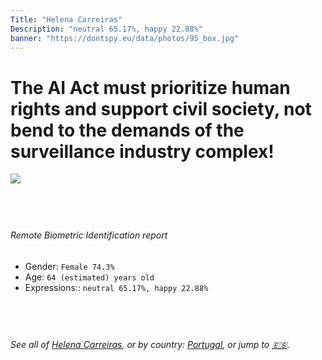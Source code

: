 ```yaml
---
Title: "Helena Carreiras"
Description: "neutral 65.17%, happy 22.88%"
banner: "https://dontspy.eu/data/photos/95_box.jpg"
---
```


# The AI Act must prioritize human rights and support civil society, not bend to the demands of the surveillance industry complex!

<link rel="stylesheet" type="text/css" href="/css/blog.css" />

<div class="is-fake" hidden>

_This image is **clearly fake**_, yet we [continue to collect them because the AI Act negotiations](/blog/why-deepfake/) are heading in a direction that will only make people's lives more complicated. For a more in-depth explanation, read: [Double threat: why losing the battle against Face Biometrics would fuel the proliferation of deepfakes](/blog/the-dual-threat-how-losing-the-biometric-battle-fuels-deepfake-proliferation/).


</div>

<!-- <img src="https://dontspy.eu/data/photos/54_box.jpg" /> -->
<img src="https://dontspy.eu/data/photos/95_box.jpg" />

## <br>

###### Remote Biometric Identification report

* <span class="label">Gender:</span> `Female 74.3%`
* <span class="label">Age:</span> `64 (estimated) years old`
* <span class="label">Expressions::</span> `neutral 65.17%, happy 22.88%`

## <br>

###### See all of [Helena Carreiras](/policymaker#Helena%20Carreiras), or by country: [Portugal](/country#Portugal), or jump to [🇪🇸](/x/110).

## <br>
